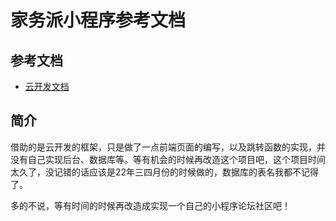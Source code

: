 # 家务派小程序参考文档

## 参考文档

- [云开发文档](https://developers.weixin.qq.com/miniprogram/dev/wxcloud/basis/getting-started.html)

## 简介

借助的是云开发的框架，只是做了一点前端页面的编写，以及跳转函数的实现，并没有自己实现后台、数据库等。等有机会的时候再改造这个项目吧，这个项目时间太久了，没记错的话应该是22年三四月份的时候做的，数据库的表名我都不记得了。

多的不说，等有时间的时候再改造成实现一个自己的小程序论坛社区吧！

